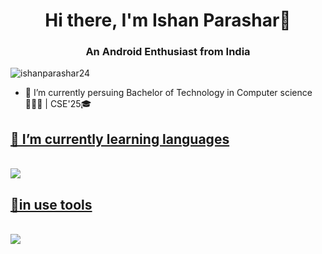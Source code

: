 
 <h1 align="center">Hi there, I'm Ishan Parashar👋</h1>
 <h3 align="center">An Android Enthusiast from India</h3>
<!-- this is profile view count -->
<p align="left"> <img src="https://komarev.com/ghpvc/?username=ishanparashar24&label=Profile%20views&color=0e75b6&style=flat" alt="ishanparashar24" /> </p>

- 🔭 I’m currently persuing Bachelor of Technology in Computer science 👨🏻‍💻 | CSE'25🎓

<div></div>
  <p align="center">
  <a href="https://skillicons.dev">
    <h2>🌱 I’m currently learning languages </h2> <br>
    <img src="https://skillicons.dev/icons?i=kotlin,java,dart,py,mysql&perline=5" />
    <h2>🌱in use tools </h2> <br>
    <img src="https://skillicons.dev/icons?i=git,github,figma,androidstudio,flutter,sqlite,firebase,vscode" />
  </a>
</p>

 
<!--
- 👯 I’m looking to collaborate on ...
- 🤔 I’m looking for help with ...
- 💬 Ask me about ...
- 📫 How to reach me: ...
- 😄 Pronouns: ...
- ⚡ Fun fact: **i like poetry ✌🏻**
-->

